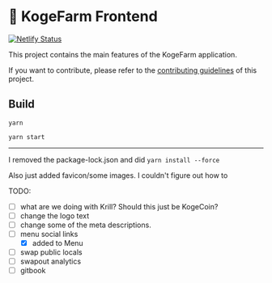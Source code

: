 # 🥞 KogeFarm Frontend

[![Netlify Status](https://api.netlify.com/api/v1/badges/7bebf1a3-be7b-4165-afd1-446256acd5e3/deploy-status)](https://app.netlify.com/sites/pancake-prod/deploys)

This project contains the main features of the KogeFarm application.

If you want to contribute, please refer to the [contributing guidelines](./CONTRIBUTING.md) of this project.

## Build

`yarn`

`yarn start`

-------
 I removed the package-lock.json and did `yarn install --force`

Also just added favicon/some images. I couldn't figure out how to 

TODO:
- [ ] what are we doing with Krill? Should this just be KogeCoin?
- [ ] change the logo text
- [ ] change some of the meta descriptions. 
- [ ] menu social links
    - [x] added to Menu
- [ ] swap public locals
- [ ] swapout analytics
- [ ] gitbook 